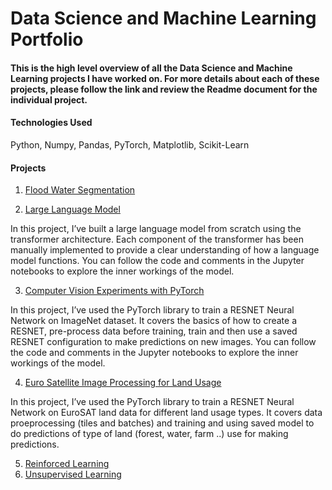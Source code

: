 # Data Science and Machine Learning Portfolio

#### This is the high level overview of all the Data Science and Machine Learning projects I have worked on. For more details about each of these projects, please follow the link and review the Readme document for the individual project. 

#### Technologies Used 
Python, Numpy, Pandas, PyTorch, Matplotlib, Scikit-Learn 

#### Projects

1. [Flood Water Segmentation](https://github.com/neelimaGATech/FloodWaterSegmentation)
   
2. [Large Language Model](https://github.com/neelimaGATech/LargeLanguageModel)

In this project, I’ve built a large language model from scratch using the transformer architecture. Each component of the transformer has been manually implemented to provide a clear understanding of how a language model functions. You can follow the code and comments in the Jupyter 
notebooks to explore the inner workings of the model.

3. [Computer Vision Experiments with PyTorch](https://github.com/neelimaGATech/CompVision_Pytorch_Experiments)

In this project, I’ve used the PyTorch library to train a RESNET Neural Network on ImageNet dataset. It covers the basics of how to create a RESNET, pre-process data before training, train and then use a saved RESNET configuration to make predictions on new images. You can follow the code and comments in the Jupyter notebooks to explore the inner workings of the model.

4. [Euro Satellite Image Processing for Land Usage](https://github.com/neelimaGATech/EuroSatelliteDataProcessing)

In this project, I’ve used the PyTorch library to train a RESNET Neural Network on EuroSAT land data for different land usage types. It covers data proeprocessing (tiles and batches) and training and using saved model to do predictions of type of land (forest, water, farm ..) use for making predictions. 

5. [Reinforced Learning](https://github.com/neelimaGATech/reinforced_learning)
6. [Unsupervised Learning](https://github.com/neelimaGATech/unsupervised_learning)
